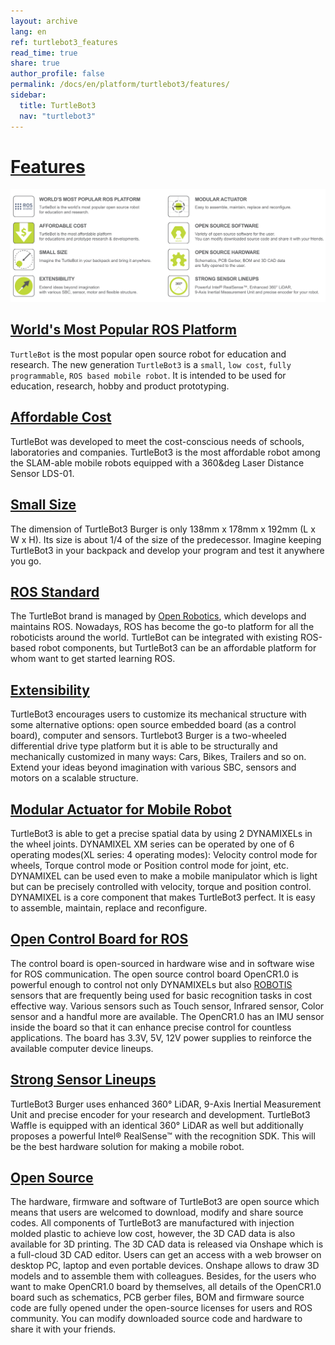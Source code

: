 ```yaml
---
layout: archive
lang: en
ref: turtlebot3_features
read_time: true
share: true
author_profile: false
permalink: /docs/en/platform/turtlebot3/features/
sidebar:
  title: TurtleBot3
  nav: "turtlebot3"
---
```


<div style="counter-reset: h2 1">
</div>

# [Features](#features)

![](/assets/images/platform/turtlebot3/features/features_with_icons.png)

## [World's Most Popular ROS Platform](#world/'s-most-popular-ros-platform)

`TurtleBot` is the most popular open source robot for education and research. The new generation `TurtleBot3` is a `small`, `low cost`, `fully programmable`, `ROS based mobile robot`. It is intended to be used for education, research, hobby and product prototyping.

## [Affordable Cost](#affordable-cost)

TurtleBot was developed to meet the cost-conscious needs of schools, laboratories and companies. TurtleBot3 is the most affordable robot among the SLAM-able mobile robots equipped with a 360&deg Laser Distance Sensor LDS-01.

## [Small Size](#small-size)

The dimension of TurtleBot3 Burger is only 138mm x 178mm x 192mm (L x W x H). Its size is about 1/4 of the size of the predecessor. Imagine keeping TurtleBot3 in your backpack and develop your program and test it anywhere you go.

## [ROS Standard](#ros-standard)

The TurtleBot brand is managed by [Open Robotics][open-robotics], which develops and maintains ROS. Nowadays, ROS has become the go-to platform for all the roboticists around the world. TurtleBot can be integrated with existing ROS-based robot components, but TurtleBot3 can be an affordable platform for whom want to get started learning ROS.

## [Extensibility](#extensibility)

TurtleBot3 encourages users to customize its mechanical structure with some alternative options: open source embedded board (as a control board), computer and sensors. Turtlebot3 Burger is a two-wheeled differential drive type platform but it is able to be structurally and mechanically customized in many ways: Cars, Bikes, Trailers and so on. Extend your ideas beyond imagination with various SBC, sensors and motors on a scalable structure.

## [Modular Actuator for Mobile Robot](#modular-actuator-for-mobile-robot)

TurtleBot3 is able to get a precise spatial data by using 2 DYNAMIXELs in the wheel joints. DYNAMIXEL XM series can be operated by one of 6 operating modes(XL series: 4 operating modes): Velocity control mode for wheels, Torque control mode or Position control mode for joint, etc. DYNAMIXEL can be used even to make a mobile manipulator which is light but can be precisely controlled with velocity, torque and position control. DYNAMIXEL is a core component that makes TurtleBot3 perfect. It is easy to assemble, maintain, replace and reconfigure.

## [Open Control Board for ROS](#open-control-board-for-ros)

The control board is open-sourced in hardware wise and in software wise for ROS communication. The open source control board OpenCR1.0 is powerful enough to control not only DYNAMIXELs but also [ROBOTIS][robotis] sensors that are frequently being used for basic recognition tasks in cost effective way. Various sensors such as Touch sensor, Infrared sensor, Color sensor and a handful more are available. The OpenCR1.0 has an IMU sensor inside the board so that it can enhance precise control for countless applications. The board has 3.3V, 5V, 12V power supplies to reinforce the available computer device lineups.

## [Strong Sensor Lineups](#strong-sensor-lineups)

TurtleBot3 Burger uses enhanced 360&deg; LiDAR, 9-Axis Inertial Measurement Unit and precise encoder for your research and development. TurtleBot3 Waffle is equipped with an identical 360&deg; LiDAR as well but additionally proposes a powerful Intel® RealSense™ with the recognition SDK. This will be the best hardware solution for making a mobile robot.

## [Open Source](#open-source)

The hardware, firmware and software of TurtleBot3 are open source which means that users are welcomed to download, modify and share source codes. All components of TurtleBot3 are manufactured with injection molded plastic to achieve low cost, however, the 3D CAD data is also available for 3D printing.
The 3D CAD data is released via Onshape which is a full-cloud 3D CAD editor. Users can get an access with a web browser on desktop PC, laptop and even portable devices. Onshape allows to draw 3D models and to assemble them with colleagues.
Besides, for the users who want to make OpenCR1.0 board by themselves, all details of the OpenCR1.0 board such as schematics, PCB gerber files, BOM and firmware source code are fully opened under the open-source licenses for users and ROS community.
You can modify downloaded source code and hardware to share it with your friends.

[open-robotics]: http://www.osrfoundation.org/
[robotis]: http://wwww.robotis.com/
